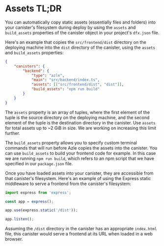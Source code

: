 # Assets TL;DR

You can automatically copy static assets (essentially files and folders) into your canister's filesystem during deploy by using the `assets` and `build_assets` properties of the canister object in your project's `dfx.json` file.

Here's an example that copies the `src/frontend/dist` directory on the deploying machine into the `dist` directory of the canister, using the `assets` and `build_assets` properties:

```json
{
    "canisters": {
        "backend": {
            "type": "azle",
            "main": "src/backend/index.ts",
            "assets": [["src/frontend/dist", "dist"]],
            "build_assets": "npm run build"
        }
    }
}
```

The `assets` property is an array of tuples, where the first element of the tuple is the source directory on the deploying machine, and the second element of the tuple is the destination directory in the canister. Use `assets` for total assets up to ~2 GiB in size. We are working on increasing this limit further.

The `build_assets` property allows you to specify custom terminal commands that will run before Azle copies the assets into the canister. You can use `build_assets` to build your frontend code for example. In this case we are running `npm run build`, which refers to an npm script that we have specified in our `package.json` file.

Once you have loaded assets into your canister, they are accessible from that canister's filesystem. Here's an example of using the Express static middleware to serve a frontend from the canister's filesystem:

```typescript
import express from 'express';

const app = express();

app.use(express.static('/dist'));

app.listen();
```

Assuming the `/dist` directory in the canister has an appropriate `index.html` file, this canister would serve a frontend at its URL when loaded in a web browser.

